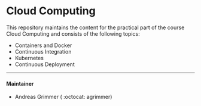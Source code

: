 # Cloud Computing

This repository maintains the content for the practical part of the course Cloud Computing and consists of the following topics:
- Containers and Docker
- Continuous Integration
- Kubernetes
- Continuous Deployment

--- 

#### Maintainer
- Andreas Grimmer ( :octocat: agrimmer)
